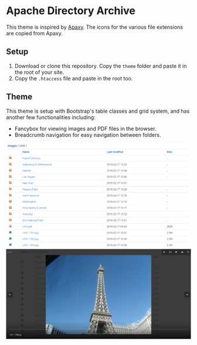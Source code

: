 # Apache Directory Archive
This theme is inspired by [Apaxy](https://github.com/oupala/apaxy). The icons for the various file extensions are copied from Apaxy.

## Setup
1. Download or clone this repository. Copy the `theme` folder and paste it in the root of your site.
2. Copy the `.htaccess` file and paste in the root too.

## Theme
This theme is setup with Bootstrap's table classes and grid system, and has another few functionalities including:
* Fancybox for viewing images and PDF files in the browser.
* Breadcrumb navigation for easy navigation between folders.

![Screenshot](screenshot1.png)
![Screenshot Fancybox](screenshot2.png)